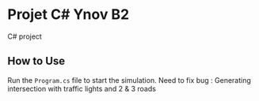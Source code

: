 # Projet C# Ynov B2

C# project

## How to Use

Run the `Program.cs` file to start the simulation.
Need to fix bug : Generating intersection with traffic lights and 2 & 3 roads 

